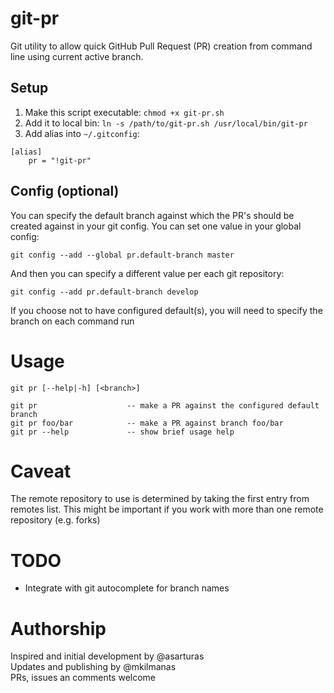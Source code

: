 # git-pr
Git utility to allow quick GitHub Pull Request (PR) creation from command line using current active branch.

## Setup
1. Make this script executable: `chmod +x git-pr.sh`
2. Add it to local bin: `ln -s /path/to/git-pr.sh /usr/local/bin/git-pr`
3. Add alias into `~/.gitconfig`:
```
[alias]
    pr = "!git-pr"
```

## Config (optional)
You can specify the default branch against which the PR's should be created against in your git config.
You can set one value in your global config:
```
git config --add --global pr.default-branch master
```
And then you can specify a different value per each git repository:
```
git config --add pr.default-branch develop
```
If you choose not to have configured default(s), you will need to specify the branch on each command run

# Usage
```
git pr [--help|-h] [<branch>]

git pr                    -- make a PR against the configured default branch
git pr foo/bar            -- make a PR against branch foo/bar
git pr --help             -- show brief usage help
```

# Caveat
The remote repository to use is determined by taking the first entry from remotes list. This might be important if you work with more than one remote repository (e.g. forks)

# TODO
- Integrate with git autocomplete for branch names

# Authorship
Inspired and initial development by @asarturas  
Updates and publishing by @mkilmanas  
PRs, issues an comments welcome
